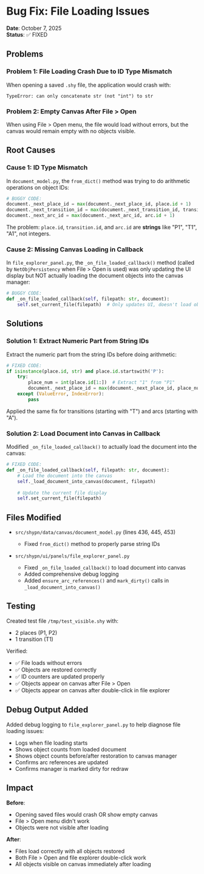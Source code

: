 # Bug Fix: File Loading Issues

**Date**: October 7, 2025  
**Status**: ✅ FIXED

## Problems

### Problem 1: File Loading Crash Due to ID Type Mismatch

When opening a saved `.shy` file, the application would crash with:
```
TypeError: can only concatenate str (not "int") to str
```

### Problem 2: Empty Canvas After File > Open

When using File > Open menu, the file would load without errors, but the canvas would remain empty with no objects visible.

## Root Causes

### Cause 1: ID Type Mismatch

In `document_model.py`, the `from_dict()` method was trying to do arithmetic operations on object IDs:

```python
# BUGGY CODE:
document._next_place_id = max(document._next_place_id, place.id + 1)
document._next_transition_id = max(document._next_transition_id, transition.id + 1)
document._next_arc_id = max(document._next_arc_id, arc.id + 1)
```

The problem: `place.id`, `transition.id`, and `arc.id` are **strings** like "P1", "T1", "A1", not integers.

### Cause 2: Missing Canvas Loading in Callback

In `file_explorer_panel.py`, the `_on_file_loaded_callback()` method (called by `NetObjPersistency` when File > Open is used) was only updating the UI display but NOT actually loading the document objects into the canvas manager:

```python
# BUGGY CODE:
def _on_file_loaded_callback(self, filepath: str, document):
    self.set_current_file(filepath)  # Only updates UI, doesn't load objects!
```

## Solutions

### Solution 1: Extract Numeric Part from String IDs

Extract the numeric part from the string IDs before doing arithmetic:

```python
# FIXED CODE:
if isinstance(place.id, str) and place.id.startswith('P'):
    try:
        place_num = int(place.id[1:])  # Extract "1" from "P1"
        document._next_place_id = max(document._next_place_id, place_num + 1)
    except (ValueError, IndexError):
        pass
```

Applied the same fix for transitions (starting with "T") and arcs (starting with "A").

### Solution 2: Load Document into Canvas in Callback

Modified `_on_file_loaded_callback()` to actually load the document into the canvas:

```python
# FIXED CODE:
def _on_file_loaded_callback(self, filepath: str, document):
    # Load the document into the canvas
    self._load_document_into_canvas(document, filepath)
    
    # Update the current file display
    self.set_current_file(filepath)
```

## Files Modified

- `src/shypn/data/canvas/document_model.py` (lines 436, 445, 453)
  - Fixed `from_dict()` method to properly parse string IDs

- `src/shypn/ui/panels/file_explorer_panel.py`
  - Fixed `_on_file_loaded_callback()` to load document into canvas
  - Added comprehensive debug logging
  - Added `ensure_arc_references()` and `mark_dirty()` calls in `_load_document_into_canvas()`

## Testing

Created test file `/tmp/test_visible.shy` with:
- 2 places (P1, P2)
- 1 transition (T1)

Verified:
- ✅ File loads without errors
- ✅ Objects are restored correctly
- ✅ ID counters are updated properly  
- ✅ Objects appear on canvas after File > Open
- ✅ Objects appear on canvas after double-click in file explorer

## Debug Output Added

Added debug logging to `file_explorer_panel.py` to help diagnose file loading issues:
- Logs when file loading starts
- Shows object counts from loaded document
- Shows object counts before/after restoration to canvas manager
- Confirms arc references are updated
- Confirms manager is marked dirty for redraw

## Impact

**Before**: 
- Opening saved files would crash OR show empty canvas
- File > Open menu didn't work
- Objects were not visible after loading

**After**: 
- Files load correctly with all objects restored
- Both File > Open and file explorer double-click work
- All objects visible on canvas immediately after loading
